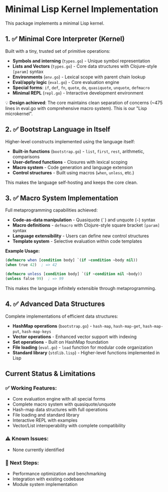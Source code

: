 # Minimal Lisp Kernel Implementation

This package implements a minimal Lisp kernel.

## 1. ✅ Minimal Core Interpreter (Kernel)
Built with a tiny, trusted set of primitive operations:

- **Symbols and interning** (`types.go`) - Unique symbol representation
- **Lists and Vectors** (`types.go`) - Core data structures with Clojure-style `[param]` syntax
- **Environments** (`env.go`) - Lexical scope with parent chain lookup
- **Eval/apply logic** (`eval.go`) - Core evaluation engine
- **Special forms**: `if`, `def`, `fn`, `quote`, `do`, `quasiquote`, `unquote`, `defmacro`
- **Minimal REPL** (`repl.go`) - Interactive development environment

💡 **Design achieved**: The core maintains clean separation of concerns (~475 lines in eval.go with comprehensive macro system). This is our "Lisp microkernel".

## 2. ✅ Bootstrap Language in Itself
Higher-level constructs implemented using the language itself:

- **Built-in functions** (`bootstrap.go`) - `list`, `first`, `rest`, arithmetic, comparisons
- **User-defined functions** - Closures with lexical scoping
- **Macro system** - Code generation and language extension
- **Control structures** - Built using macros (`when`, `unless`, etc.)

This makes the language self-hosting and keeps the core clean.

## 3. ✅ Macro System Implementation
Full metaprogramming capabilities achieved:

- **Code-as-data manipulation** - Quasiquote (`` ` ``) and unquote (`~`) syntax
- **Macro definitions** - `defmacro` with Clojure-style square bracket `[param]` syntax
- **Language extensibility** - Users can define new control structures
- **Template system** - Selective evaluation within code templates

**Example Usage:**
```lisp
(defmacro when [condition body] `(if ~condition ~body nil))
(when true 42)  ; => 42

(defmacro unless [condition body] `(if ~condition nil ~body))
(unless false 99)  ; => 99
```

This makes the language infinitely extensible through metaprogramming.

## 4. ✅ Advanced Data Structures
Complete implementations of efficient data structures:

- **HashMap operations** (`bootstrap.go`) - `hash-map`, `hash-map-get`, `hash-map-put`, `hash-map-keys`
- **Vector operations** - Enhanced vector support with indexing
- **Set operations** - Built on HashMap foundation
- **File loading** (`eval.go`) - `load` function for modular code organization
- **Standard library** (`stdlib.lisp`) - Higher-level functions implemented in Lisp

## Current Status & Limitations

### ✅ **Working Features:**
- Core evaluation engine with all special forms
- Complete macro system with quasiquote/unquote
- Hash-map data structures with full operations
- File loading and standard library
- Interactive REPL with examples
- Vector/List interoperability with complete compatibility

### ⚠️ **Known Issues:**
- None currently identified

### 🎯 **Next Steps:**
- Performance optimization and benchmarking
- Integration with existing codebase
- Module system implementation